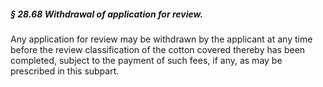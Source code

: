 ##### § 28.68 Withdrawal of application for review. #####

Any application for review may be withdrawn by the applicant at any time before the review classification of the cotton covered thereby has been completed, subject to the payment of such fees, if any, as may be prescribed in this subpart.